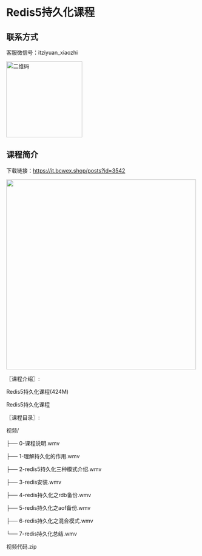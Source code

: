 # Redis5持久化课程

## 联系方式

客服微信号：itziyuan_xiaozhi

<img src="https://ziyuanyun.oss-cn-guangzhou.aliyuncs.com/common/20240614073449/666b82192834a.jpg" width="200" height="200" alt="二维码">

## 课程简介

下载链接：https://it.bcwex.shop/posts?id=3542

<img src="https://ziyuanyun.oss-cn-guangzhou.aliyuncs.com/yun/20240515185219/664493e39bcd7.jpg" width="500" alt="">

  〖课程介绍〗:

 Redis5持久化课程(424M)

 Redis5持久化课程



 〖课程目录〗:

 视频/

 ├── 0-课程说明.wmv

 ├── 1-理解持久化的作用.wmv

 ├── 2-redis5持久化三种模式介绍.wmv

 ├── 3-redis安装.wmv

 ├── 4-redis持久化之rdb备份.wmv

 ├── 5-redis持久化之aof备份.wmv

 ├── 6-redis持久化之混合模式.wmv

 └── 7-redis持久化总结.wmv

 视频代码.zip 

  